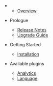 - 
    - [Overview](overview.md)
- Prologue
    - [Release Notes](releases.md)
    - [Upgrade Guide](upgrade.md)
- Getting Started
    - [Installation](installation.md)
    
- Available plugins
    - [Analytics](plugin-analytics.md)
    - [Language](plugin-language.md)
